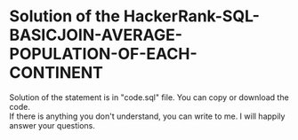 # Solution of the HackerRank-SQL-BASICJOIN-AVERAGE-POPULATION-OF-EACH-CONTINENT
Solution of the statement is in "code.sql" file. You can copy or download the code.  
If there is anything you don't understand, you can write to me.
I will happily answer your questions.